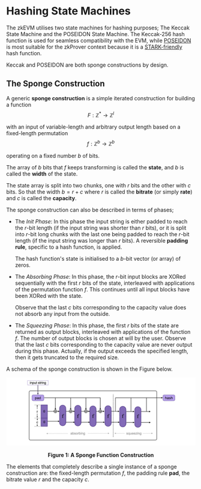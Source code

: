 # Hashing State Machines



The zkEVM utilises two state machines for hashing purposes; The Keccak State Machine and the $\text{POSEIDON}$ State Machine. The Keccak-256 hash function is used for seamless compatibility with the EVM, while [$\text{POSEIDON}$](https://eprint.iacr.org/2019/458.pdf) is most suitable for the zkProver context because it is a [STARK-friendly](https://starkware.co/hash-challenge/) hash function.

Keccak and $\text{POSEIDON}$ are both sponge constructions by design.





## The Sponge Construction



A generic **sponge construction** is a simple iterated construction for building a function 
$$
F: \mathbb{Z}^* \to \mathbb{Z}^l
$$

with an input of variable-length and arbitrary output length based on a fixed-length permutation
$$
f: \mathbb{Z}^b \to \mathbb{Z}^b
$$

operating on a fixed number $b$ of bits.

The array of $b$ bits that $f$ keeps transforming is called the **state**, and $b$ is called the **width** of the state.

The state array is split into two chunks, one with $r$ bits and the other with $c$ bits. So that the width $b = r + c$  where $r$ is called the **bitrate** (or simply **rate**) and $c$ is called the **capacity**.

The sponge construction can also be described in terms of phases;

- The *Init Phase*: In this phase the input string is either padded to reach the $r$-bit length (if the input string was shorter than $r$ bits), or it is split into $r$-bit long chunks with the last one being padded to reach the $r$-bit length (if the input string was longer than $r$ bits). A reversible **padding rule**, specific to a hash function, is applied.

  The hash function's state is initialised to a $b$-bit vector (or array) of zeros.

- The *Absorbing Phase*: In this phase, the $r$-bit input blocks are XORed sequentially with the first $r$ bits of the state, interleaved with applications of the permutation function $f$. This continues until all input blocks have been XORed with the state. 

  Observe that the last $c$ bits corresponding to the capacity value does not absorb any input from the outside. 

- The *Squeezing Phase*: In this phase, the first $r$ bits of the state are returned as output blocks, interleaved with applications of the function $f$. The number of output blocks is chosen at will by the user. Observe that the last $c$ bits corresponding to the capacity value are never output during this phase. Actually, if the output exceeds the specified length, then it gets truncated to the required size.



A schema of the sponge construction is shown in the Figure below.



![Figure 1: A Sponge Function Construction](figures/fig-sponge-construction-01.png)

<div align="center"><b> Figure 1: A Sponge Function Construction </b></div>



The elements that completely describe a single instance of a sponge construction are: the fixed-length permutation $f$, the padding rule **pad**, the bitrate value $r$ and the capacity $c$.




